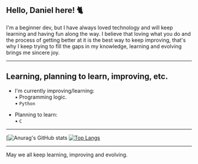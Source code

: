 ## Hello, Daniel here! 🐈

  I'm a beginner dev, but I have always loved technology and will keep learning and having fun along the way. I believe that loving what you do and the process of getting better at it is the best way to keep improving, that's why I keep trying to fill the gaps in my knowledge, learning and evolving brings me sincere joy.

  -----------------------
## Learning, planning to learn, improving, etc.  

- I'm currently improving/learning:  
• Programming logic.  
•  `Python`  

- Planning to learn:  
• `C`

--------

[![Anurag's GitHub stats](https://github-readme-stats.vercel.app/api?username=Daniel-Schu-De-Araujo&show_icons=true&theme=radical) [![Top Langs](https://github-readme-stats.vercel.app/api/top-langs/?username=Daniel-Schu-De-Araujo&show_icons=true&theme=radical)](https://github.com/anuraghazra/github-readme-stats)

--------
  May we all keep learning, improving and evolving.
